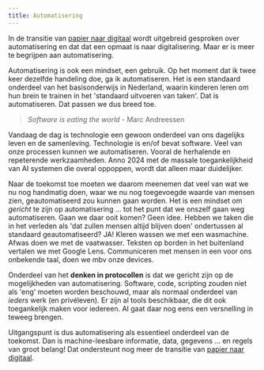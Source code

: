 ```yaml
---
title: Automatisering
---
```

In de transitie van [papier naar digitaal](./papier-naar-digitaal.md) wordt uitgebreid gesproken
over automatisering en dat dat een opmaat is naar digitalisering. Maar er is meer te begrijpen aan
automatisering.

Automatisering is ook een mindset, een gebruik. Op het moment dat ik twee keer dezelfde handeling
doe, ga ik automatiseren. Het is een standaard onderdeel van het basisonderwijs in Nederland, waarin
kinderen leren om hun brein te trainen in het 'standaard uitvoeren van taken'. Dat is automatiseren.
Dat passen we dus breed toe.

> _Software is eating the world_ - Marc Andreessen

Vandaag de dag is technologie een gewoon onderdeel van ons dagelijks leven en de samenleving.
Technologie is en/of bevat software. Veel van onze processen kunnen we automatiseren. Vooral de
herhalende en repeterende werkzaamheden. Anno 2024 met de massale toegankelijkheid van AI systemen
die overal oppoppen, wordt dat alleen maar duidelijker.

Naar de toekomst toe moeten we daarom meenemen dat veel van wat we nu nog handmatig doen, waar we nu
nog toegevoegde waarde van mensen zien, geautomatiseerd zou kunnen gaan worden. Het is een mindset
om _gericht_ te zijn op automatisering ... tot het punt dat we onszelf gaan weg automatiseren. Gaan
we daar ooit komen? Geen idee. Hebben we taken die in het verleden als 'dat zullen mensen altijd
blijven doen' ondertussen al standaard geautomatiseerd? JA! Kleren wassen we met een wasmachine.
Afwas doen we met de vaatwasser. Teksten op borden in het buitenland vertalen we met Google Lens.
Communiceren met mensen in een voor ons onbekende taal, doen we mbv onze devices.

Onderdeel van het **denken in protocollen** is dat we gericht zijn op de mogelijkheden van automatisering.
Software, code, scripting zouden niet als 'eng' moeten worden beschouwd, maar als normaal onderdeel
van _ieders_ werk (en privéleven). Er zijn al tools beschikbaar, die dit ook toegankelijk maken voor
iedereen. AI gaat daar nog eens een versnelling in teweeg brengen.

Uitgangspunt is dus automatisering als essentieel onderdeel van de toekomst. Dan is machine-leesbare
informatie, data, gegevens ... en regels van groot belang! Dat ondersteunt nog meer de transitie van
[papier naar digitaal](./papier-naar-digitaal.md).
